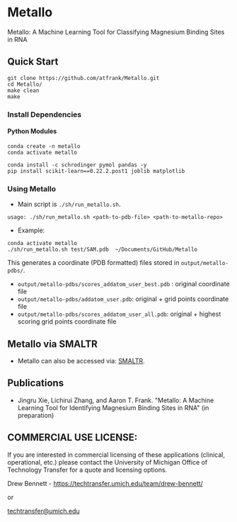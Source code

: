 # Metallo
Metallo: A Machine Learning Tool for Classifying Magnesium Binding Sites in RNA


## Quick Start
```
git clone https://github.com/atfrank/Metallo.git
cd Metallo/
make clean
make
```
### Install Dependencies

#### Python Modules
```
conda create -n metallo
conda activate metallo

conda install -c schrodinger pymol pandas -y 
pip install scikit-learn==0.22.2.post1 joblib matplotlib
```

### Using Metallo
* Main script is `./sh/run_metallo.sh`. 
```
usage: ./sh/run_metallo.sh <path-to-pdb-file> <path-to-metallo-repo>
```

* Example:
```
conda activate metallo
./sh/run_metallo.sh test/SAM.pdb  ~/Documents/GitHub/Metallo
```
This generates a coordinate (PDB formatted) files stored in `output/metallo-pdbs/`.


* `output/metallo-pdbs/scores_addatom_user_best.pdb` : original coordinate file
* `output/metallo-pdbs/addatom_user.pdb`: original + grid points coordinate file 
* `output/metallo-pdbs/scores_addatom_user_all.pdb`: original + highest scoring grid points coordinate file

## Metallo via SMALTR
* Metallo can also be accessed via: [SMALTR](http://smaltr.org/).


## Publications
* Jingru Xie, Lichirui Zhang, and Aaron T. Frank. "Metallo: A Machine Learning Tool for Identifying Magnesium Binding Sites in RNA" (in preparation)


## COMMERCIAL USE LICENSE: 

If you are interested in commercial licensing of these applications (clinical, operational, etc.) please contact the University of Michigan Office of Technology Transfer for a quote and licensing options.

Drew Bennett - https://techtransfer.umich.edu/team/drew-bennett/

or

techtransfer@umich.edu





